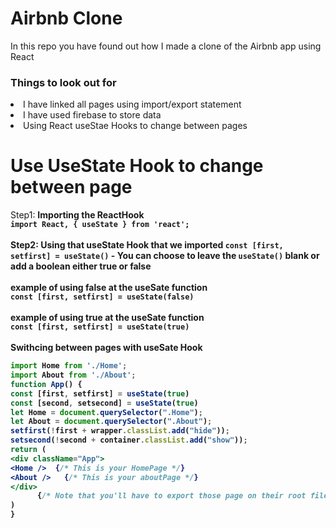 # Airbnb Clone

In this repo you have found out how I made a clone of the Airbnb app using React

<h3>Things to look out for</h3>

<li>I have linked all pages using import/export statement</li>
<li /> I have used firebase to store data
<li /> Using React useStae Hooks to change between pages

# Use UseState Hook to change between page
Step1: <b />Importing the ReactHook
<br>
`import React, { useState } from 'react';`
<br>
<br>
Step2: <b />Using that useState Hook that we imported
`const [first, setfirst] = useState()` - You can choose to leave the `useState()` blank or add a boolean either true or false
<br>
<br>
example of using false at the useSate function
<br>
`const [first, setfirst] = useState(false)`
<br>
<br>
example of using true at the useSate function
<br>
`const [first, setfirst] = useState(true)`
<br>
<br>
Swithcing between pages with useSate Hook
```jsx
import Home from './Home';
import About from './About';
function App() {
const [first, setfirst] = useState(true)
const [second, setsecond] = useState(true)
let Home = document.querySelector(".Home");
let About = document.querySelector(".About");
setfirst(!first + wrapper.classList.add("hide"));
setsecond(!second + container.classList.add("show"));
return (
<div className="App">
<Home />  {/* This is your HomePage */}
<About />   {/* This is your aboutPage */}
</div>
      {/* Note that you'll have to export those page on their root file */}
)
}
```
